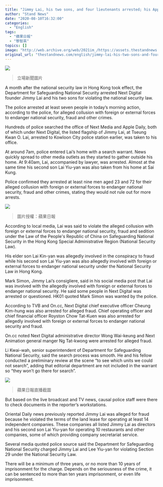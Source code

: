```yaml
---
title: "Jimmy Lai, his two sons, and four lieutenants arrested; his Apple Daily under siege"
author: "Stand News"
date: "2020-08-10T16:32:00"
categories:
  - "English"
tags:
  - "蘋果日報"
  - "黎智英"
topics: []
image: "http://web.archive.org/web/2021im_/https://assets.thestandnews.com/media/photos/Lai2_OGyA6_7J1gwuH.png"
original_url: "thestandnews.com/english/jimmy-lai-his-two-sons-and-four-lieutenants-arrested-his-apple-daily-under-siege"
---
```

![](http://web.archive.org/web/2021im_/https://assets.thestandnews.com/media/photos/Lai2_OGyA6_7J1gwuH.png)
> 立場新聞圖片

A month after the national security law in Hong Kong took effect, the Department for Safeguarding National Security arrested Next Digital founder Jimmy Lai and his two sons for violating the national security law.

The police arrested at least seven people in today’s morning action, according to the police, for alleged collusion with foreign or external forces to endanger national security, fraud and other crimes.

Hundreds of police searched the office of Next Media and Apple Daily, both of which under Next Digital, the listed flagship of Jimmy Lai, at Tseung Kwan O. Lai, arrested to Kowloon City police station earlier, was taken to his office.

At around 7am, police entered Lai’s home with a search warrant. News quickly spread to other media outlets as they started to gather outside his home. At 9:40am, Lai, accompanied by lawyer, was arrested. Almost at the same time his second son Lai Yiu-yan was also taken from his home at Sai Kung.

Police confirmed they arrested at least nine men aged 23 and 72 for their alleged collusion with foreign or external forces to endanger national security, fraud and other crimes, stating they would not rule out for more arrests.

![](http://web.archive.org/web/2021im_/https://assets.thestandnews.com/media/photos/116817171_3345296615555935_1877444766754750600_o_JJqje_DM9pdER.jpg)
> 圖片授權：蘋果日報

According to local media, Lai was said to violate the alleged collusion with foreign or external forces to endanger national security, fraud and sedition under the Law of the People's Republic of China on Safeguarding National Security in the Hong Kong Special Administrative Region (National Security Law).

His elder son Lai Kin-yan was allegedly involved in the conspiracy to fraud while his second son Lai Yiu-yan was also allegedly involved with foreign or external forces to endanger national security under the National Security Law in Hong Kong.

Mark Simon, Jimmy Lai’s consigliere, said in his social media post that Lai was involved with the allegedly involved with foreign or external forces to endanger national security. He said some people in Next Digital was arrested or questioned. HK01 quoted Mark Simon was wanted by the police.

According to TVB and On.cc, Next Digital chief executive officer Cheung Kim-hung was also arrested for alleged fraud. Chief operating officer and chief financial officer Royston Chow Tat-Kuen was also arrested for allegedly involved with foreign or external forces to endanger national security and fraud.

On.cc noted Next Digital administrative director Wong Wai-keung and Next Animation general manger Ng Tat-kwong were arrested for alleged fraud.

Li Kwai-wah, senior superintendent of Department for Safeguarding National Security, said the search process was smooth. He and his fellow conducted a preliminary review at the scene “to see which units we could not search”, adding that editorial department are not included in the warrant so “they won’t go there for search”.

![](http://web.archive.org/web/2021im_/https://assets.thestandnews.com/media/photos/117300472_3345233668895563_8828295895245909022_n_cK7jV_Na4c9GT.png)
> 蘋果日報直播截圖

But based on the live broadcast and TV news, causal police staff were there to check documents in the reporter’s workstations. 

Oriental Daily news previously reported Jimmy Lai was alleged for fraud because he violated the terms of the land lease for operating at least 14 independent companies. These companies all listed Jimmy Lai as directors and his second son Lai Yiu-yan for operating 10 restaurants and other companies, some of which providing company secretariat service.

Several media quoted police source said the Department for Safeguarding National Security charged Jimmy Lai and Lee Yiu-yan for violating Section 29 under the National Security Law.

There will be a minimum of three years, or no more than 10 years of imprisonment for the charge. Depends on the seriousness of the crime, it can be sentenced to more than ten years imprisonment, or even life imprisonment.